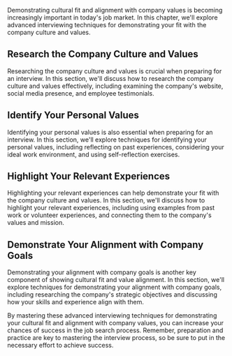 
Demonstrating cultural fit and alignment with company values is becoming increasingly important in today's job market. In this chapter, we'll explore advanced interviewing techniques for demonstrating your fit with the company culture and values.

Research the Company Culture and Values
---------------------------------------

Researching the company culture and values is crucial when preparing for an interview. In this section, we'll discuss how to research the company culture and values effectively, including examining the company's website, social media presence, and employee testimonials.

Identify Your Personal Values
-----------------------------

Identifying your personal values is also essential when preparing for an interview. In this section, we'll explore techniques for identifying your personal values, including reflecting on past experiences, considering your ideal work environment, and using self-reflection exercises.

Highlight Your Relevant Experiences
-----------------------------------

Highlighting your relevant experiences can help demonstrate your fit with the company culture and values. In this section, we'll discuss how to highlight your relevant experiences, including using examples from past work or volunteer experiences, and connecting them to the company's values and mission.

Demonstrate Your Alignment with Company Goals
---------------------------------------------

Demonstrating your alignment with company goals is another key component of showing cultural fit and value alignment. In this section, we'll explore techniques for demonstrating your alignment with company goals, including researching the company's strategic objectives and discussing how your skills and experience align with them.

By mastering these advanced interviewing techniques for demonstrating your cultural fit and alignment with company values, you can increase your chances of success in the job search process. Remember, preparation and practice are key to mastering the interview process, so be sure to put in the necessary effort to achieve success.
